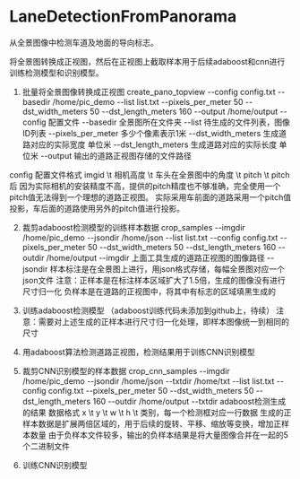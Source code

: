 # LaneDetectionFromPanorama
从全景图像中检测车道及地面的导向标志。

将全景图转换成正视图，然后在正视图上截取样本用于后续adaboost和cnn进行训练检测模型和识别模型。

1. 批量将全景图像转换成正视图
create_pano_topview --config config.txt --basedir /home/pic_demo --list list.txt --pixels_per_meter 50 --dst_width_meters 50 --dst_length_meters 160 --output /home/output
--config 配置文件
--basedir 全景图所在文件夹
--list 待生成的文件列表，图像ID列表
--pixels_per_meter 多少个像素表示1米
--dst_width_meters 生成道路对应的实际宽度 单位米
--dst_length_meters 生成道路对应的实际长度 单位米
--output 输出的道路正视图存储的文件路径

config 配置文件格式
imgid \t 相机高度 \t 车头在全景图中的角度 \t pitch \t pitch后
因为实际相机的安装精度不高，提供的pitch精度也不够准确，完全使用一个pitch值无法得到一个理想的道路正视图。
实际采用车前面的道路采用一个pitch值投影，车后面的道路使用另外的pitch值进行投影。

2. 裁剪adaboost检测模型的训练样本数据
crop_samples --imgdir /home/pic_demo --jsondir /home/json --list list.txt --config config.txt --pixels_per_meter 50 --dst_width_meters 50 --dst_length_meters 160 --outdir /home/output
--imgdir 上面工具生成的道路正视图的图像路径
--jsondir 样本标注是在全景图上进行，用json格式存储，每幅全景图对应一个json文件
注意：正样本是在标注样本区域扩大了1.5倍，生成的图像没有进行尺寸归一化
      负样本是在道路的正视图中，将其中有标志的区域填黑生成的
      
3. 训练adaboost检测模型 （adaboost训练代码未添加到github上，待续）
注意：需要对上述生成的正样本进行尺寸归一化处理，即样本图像统一到相同的尺寸

4. 用adaboost算法检测道路正视图，检测结果用于训练CNN识别模型

5. 裁剪CNN识别模型的样本数据
crop_cnn_samples --imgdir /home/pic_demo --jsondir /home/json --txtdir /home/txt --list list.txt --config config.txt --pixels_per_meter 50 --dst_width_meters 50 --dst_length_meters 160 --outdir /home/output
--txtdir adaboost检测生成的结果
数据格式 x \t y \t w \t h \t 类别，每一个检测框对应一行数据
生成的正样本数据是扩展两倍区域的，用于后续的旋转、平移、缩放等变换，增加正样本数量
由于负样本文件较多，输出的负样本结果是将大量图像合并在一起的5个二进制文件

6. 训练CNN识别模型
